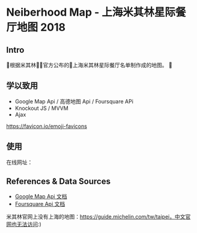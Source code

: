 # Neiberhood Map - 上海米其林星际餐厅地图 2018

## Intro

根据米其林官方公布的上海米其林星际餐厅名单制作成的地图。


## 学以致用

- Google Map Api / 高德地图 Api / Foursquare APi
- Knockout JS / MVVM
- Ajax

https://favicon.io/emoji-favicons


## 使用

在线网址：


## References & Data Sources

- [Google Map Api 文档](https://developers.google.com/maps/documentation/javascript/)
- [Foursquare Api 文档](https://developer.foursquare.com/docs/api)



米其林官网上没有上海的地图：https://guide.michelin.com/tw/taipei，中文官网也无法访问:)
